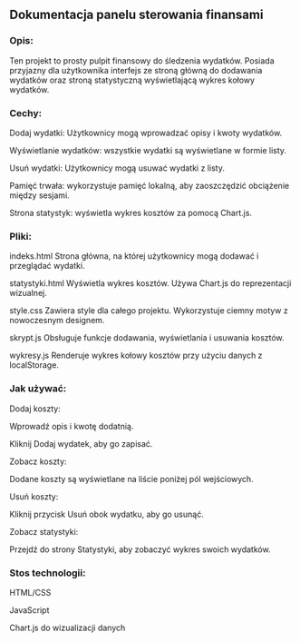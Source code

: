 ## Dokumentacja panelu sterowania finansami

### Opis:

Ten projekt to prosty pulpit finansowy do śledzenia wydatków. Posiada przyjazny dla użytkownika interfejs ze stroną główną do dodawania wydatków oraz stroną statystyczną wyświetlającą wykres kołowy wydatków.

### Cechy:

Dodaj wydatki: Użytkownicy mogą wprowadzać opisy i kwoty wydatków.

Wyświetlanie wydatków: wszystkie wydatki są wyświetlane w formie listy.

Usuń wydatki: Użytkownicy mogą usuwać wydatki z listy.

Pamięć trwała: wykorzystuje pamięć lokalną, aby zaoszczędzić obciążenie między sesjami.

Strona statystyk: wyświetla wykres kosztów za pomocą Chart.js.

### Pliki: 

indeks.html
Strona główna, na której użytkownicy mogą dodawać i przeglądać wydatki.

statystyki.html
Wyświetla wykres kosztów. Używa Chart.js do reprezentacji wizualnej.

style.css
Zawiera style dla całego projektu. Wykorzystuje ciemny motyw z nowoczesnym designem.

skrypt.js
Obsługuje funkcje dodawania, wyświetlania i usuwania kosztów.

wykresy.js
Renderuje wykres kołowy kosztów przy użyciu danych z localStorage.

### Jak używać:

Dodaj koszty:

Wprowadź opis i kwotę dodatnią.

Kliknij Dodaj wydatek, aby go zapisać.

Zobacz koszty:

Dodane koszty są wyświetlane na liście poniżej pól wejściowych.

Usuń koszty:

Kliknij przycisk Usuń obok wydatku, aby go usunąć.

Zobacz statystyki:

Przejdź do strony Statystyki, aby zobaczyć wykres swoich wydatków.

### Stos technologii:

HTML/CSS

JavaScript

Chart.js do wizualizacji danych
